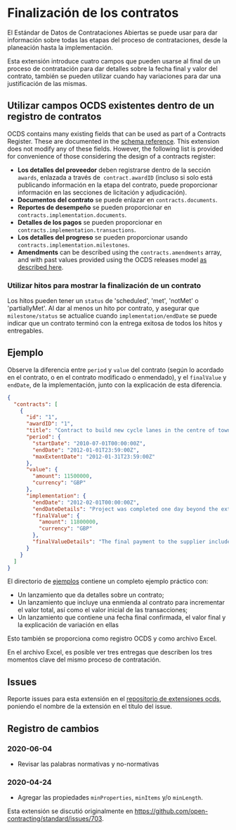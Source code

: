 # Finalización de los contratos

El Estándar de Datos de Contrataciones Abiertas se puede usar para dar información sobre todas las etapas del proceso de contrataciones, desde la planeación hasta la implementación.

Esta extensión introduce cuatro campos que pueden usarse al final de un proceso de contratación para dar detalles sobre la fecha final y valor del contrato, también se pueden utilizar cuando hay variaciones para dar una justificación de las mismas.

## Utilizar campos OCDS existentes dentro de un registro de contratos

OCDS contains many existing fields that can be used as part of a Contracts Register. These are documented in the [schema reference](https://standard.open-contracting.org/latest/en/schema/reference/). This extension does not modify any of these fields. However, the following list is provided for convenience of those considering the design of a contracts register:

- **Los detalles del proveedor** deben registrarse dentro de la sección  `awards`, enlazada a través de` contract.awardID` (incluso si solo está publicando información en la etapa del contrato, puede proporcionar información en las secciones de licitación y adjudicación).
- **Documentos del contrato** se puede enlazar en `contracts.documents`.
- **Reportes de desempeño** se pueden proporcionar en `contracts.implementation.documents`.
- **Detalles de los pagos** se pueden proporcionar en `contracts.implementation.transactions`.
- **Los detalles del progreso** se pueden proporcionar usando `contracts.implementation.milestones`.
- **Amendments** can be described using the `contracts.amendments` array, and with past values provided using the OCDS releases model [as described here](https://standard.open-contracting.org/latest/en/implementation/amendments/).

### Utilizar hitos para mostrar la finalización de un contrato

Los hitos pueden tener un `status` de 'scheduled', 'met', 'notMet' o 'partiallyMet'. Al dar al menos un hito por contrato, y asegurar que `milestone/status` se actualice cuando `implementation/endDate` se puede indicar que un contrato terminó con la entrega exitosa de todos los hitos y entregables.

## Ejemplo

Observe la diferencia entre `period` y `value` del contrato (según lo acordado en el contrato, o en el contrato modificado o enmendado), y el `finalValue` y  `endDate`,  de la implementación, junto con la explicación de esta diferencia.

```json
{
  "contracts": [
    {
      "id": "1",
      "awardID": "1",
      "title": "Contract to build new cycle lanes in the centre of town.",
      "period": {
        "startDate": "2010-07-01T00:00:00Z",
        "endDate": "2012-01-01T23:59:00Z",
        "maxExtentDate": "2012-01-31T23:59:00Z"
      },
      "value": {
        "amount": 11500000,
        "currency": "GBP"
      },
      "implementation": {
        "endDate": "2012-02-01T00:00:00Z",
        "endDateDetails": "Project was completed one day beyond the extended deadline.",
        "finalValue": {
          "amount": 11800000,
          "currency": "GBP"
        },
        "finalValueDetails": "The final payment to the supplier included a compensation payment triggered by the local authority failure to provide work permits on schedule."
      }
    }
  ]
}
```

El directorio de [ejemplos](https://github.com/open-contracting-extensions/ocds_contract_completion_extension/tree/master/examples) contiene un completo ejemplo práctico con:

- Un lanzamiento que da detalles sobre un contrato;
- Un lanzamiento que incluye una enmienda al contrato para incrementar el valor total, así como el valor inicial de las transacciones;
- Un lanzamiento que contiene una fecha final confirmada, el valor final y la explicación de variación en ellas

Esto también se proporciona como registro OCDS y como archivo Excel.

En el archivo Excel, es posible ver tres entregas que describen los tres momentos clave del mismo proceso de contratación.

## Issues

Reporte issues para esta extensión en el [repositorio de extensiones ocds](https://github.com/open-contracting/ocds-extensions/issues), poniendo el nombre de la extensión en el título del issue.

## Registro de cambios

### 2020-06-04

- Revisar las palabras normativas y no-normativas

### 2020-04-24

- Agregar las propiedades `minProperties`, `minItems` y/o `minLength`.

Esta extensión se discutió originalmente en  <https://github.com/open-contracting/standard/issues/703>.
